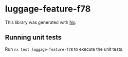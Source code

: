 # luggage-feature-f78

This library was generated with [Nx](https://nx.dev).

## Running unit tests

Run `nx test luggage-feature-f78` to execute the unit tests.
